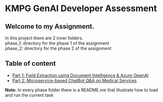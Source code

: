 # KMPG GenAI Developer Assessment


## Welcome to my Assignment.
In this project there are 2 inner folders. </br>
phase_1: directory for the phase 1 of the assignment </br>
phase_2: directory for the phase 2 of the assignment
</br>

## Table of content
* [Part 1: Field Extraction using Document Intelligence & Azure OpenAI](phase_1/README.md)
* [Part 2: Microservice-based ChatBot Q&A on Medical Services](phase_2/README.md)

<b>Note:</b> In every phase folder there is a README.me that illustrate how to load and run the current task
